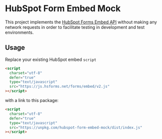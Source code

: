 # HubSpot Form Embed Mock

This project implements the
[HubSpot Forms Embed API](https://legacydocs.hubspot.com/docs/methods/forms/advanced_form_options)
without making any network requests in order to facilitate testing in
development and test environments.

## Usage

Replace your existing HubSpot embed `script`

```html
<script
  charset="utf-8"
  defer="true"
  type="text/javascript"
  src="https://js.hsforms.net/forms/embed/v2.js"
></script>
```

with a link to this package:

```html
<script
  charset="utf-8"
  defer="true"
  type="text/javascript"
  src="https://unpkg.com/hubspot-form-embed-mock/dist/index.js"
></script>
```

